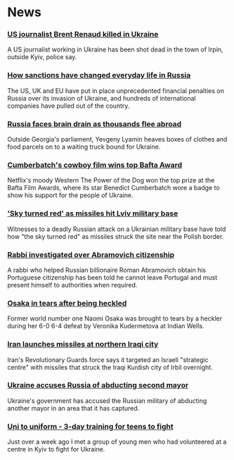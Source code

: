 # News
### [US journalist Brent Renaud killed in Ukraine](https://www.bbc.com/news/world-europe-60729276)
A US journalist working in Ukraine has been shot dead in the town of Irpin, outside Kyiv, police say.
### [How sanctions have changed everyday life in Russia](https://www.bbc.com/news/world-europe-60647543)
The US, UK and EU have put in place unprecedented financial penalties on Russia over its invasion of Ukraine, and hundreds of international companies have pulled out of the country.
### [Russia faces brain drain as thousands flee abroad](https://www.bbc.com/news/world-europe-60697763)
Outside Georgia's parliament, Yevgeny Lyamin heaves boxes of clothes and food parcels on to a waiting truck bound for Ukraine. 
### [Cumberbatch's cowboy film wins top Bafta Award](https://www.bbc.com/news/entertainment-arts-60675263)
Netflix's moody Western The Power of the Dog won the top prize at the Bafta Film Awards, where its star Benedict Cumberbatch wore a badge to show his support for the people of Ukraine.
### ['Sky turned red' as missiles hit Lviv military base](https://www.bbc.com/news/world-europe-60728208)
Witnesses to a deadly Russian attack on a Ukrainian military base have told how "the sky turned red" as missiles struck the site near the Polish border.
### [Rabbi investigated over Abramovich citizenship](https://www.bbc.com/news/world-europe-60724509)
A rabbi who helped Russian billionaire Roman Abramovich obtain his Portuguese citizenship has been told he cannot leave Portugal and must present himself to authorities when required.
### [Osaka in tears after being heckled](https://www.bbc.com/sport/tennis/60726023)
Former world number one Naomi Osaka was brought to tears by a heckler during her 6-0 6-4 defeat by Veronika Kudermetova at Indian Wells.
### [Iran launches missiles at northern Iraqi city](https://www.bbc.com/news/world-middle-east-60725959)
Iran's Revolutionary Guards force says it targeted an Israeli "strategic centre" with missiles that struck the Iraqi Kurdish city of Irbil overnight.
### [Ukraine accuses Russia of abducting second mayor](https://www.bbc.com/news/world-europe-60725962)
Ukraine's government has accused the Russian military of abducting another mayor in an area that it has captured.
### [Uni to uniform - 3-day training for teens to fight](https://www.bbc.com/news/world-europe-60724560)
Just over a week ago I met a group of young men who had volunteered at a centre in Kyiv to fight for Ukraine. 
